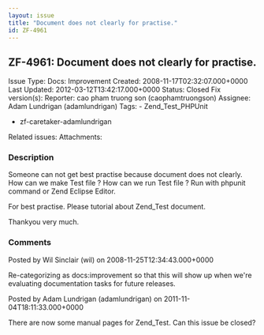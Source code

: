 ```yaml
---
layout: issue
title: "Document does not clearly for practise."
id: ZF-4961
---
```


ZF-4961: Document does not clearly for practise.
------------------------------------------------

 Issue Type: Docs: Improvement Created: 2008-11-17T02:32:07.000+0000 Last Updated: 2012-03-12T13:42:17.000+0000 Status: Closed Fix version(s): 
 Reporter:  cao pham truong son (caophamtruongson)  Assignee:  Adam Lundrigan (adamlundrigan)  Tags: - Zend\_Test\_PHPUnit
- zf-caretaker-adamlundrigan
 
 Related issues: 
 Attachments: 
### Description

Someone can not get best practise because document does not clearly. How can we make Test file ? How can we run Test file ? Run with phpunit command or Zend Eclipse Editor.

For best practise. Please tutorial about Zend\_Test document.

Thankyou very much.

 

 

### Comments

Posted by Wil Sinclair (wil) on 2008-11-25T12:34:43.000+0000

Re-categorizing as docs:improvement so that this will show up when we're evaluating documentation tasks for future releases.

 

 

Posted by Adam Lundrigan (adamlundrigan) on 2011-11-04T18:11:33.000+0000

There are now some manual pages for Zend\_Test. Can this issue be closed?

 

 